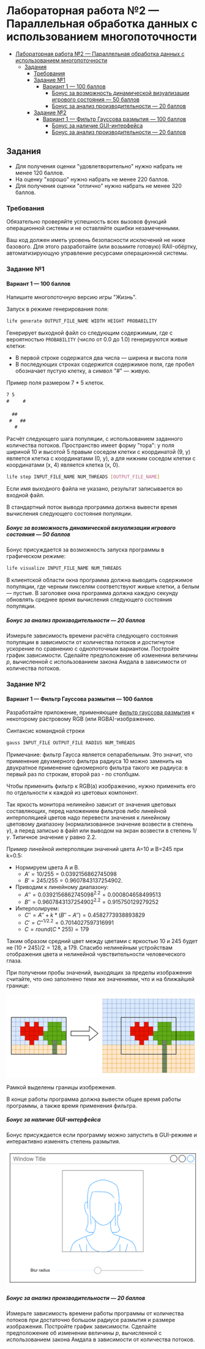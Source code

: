 # Лабораторная работа №2 — Параллельная обработка данных с использованием многопоточности

- [Лабораторная работа №2 — Параллельная обработка данных с использованием многопоточности](#лабораторная-работа-2--параллельная-обработка-данных-с-использованием-многопоточности)
  - [Задания](#задания)
    - [Требования](#требования)
    - [Задание №1](#задание-1)
      - [Вариант 1 — 100 баллов](#вариант-1--100-баллов)
        - [Бонус за возможность динамической визуализации игрового состояния — 50 баллов](#бонус-за-возможность-динамической-визуализации-игрового-состояния--50-баллов)
        - [Бонус за анализ производительности — 20 баллов](#бонус-за-анализ-производительности--20-баллов)
    - [Задание №2](#задание-2)
      - [Вариант 1 — Фильтр Гауссова размытия — 100 баллов](#вариант-1--фильтр-гауссова-размытия--100-баллов)
        - [Бонус за наличие GUI-интерфейса](#бонус-за-наличие-gui-интерфейса)
        - [Бонус за анализ производительности — 20 баллов](#бонус-за-анализ-производительности--20-баллов-1)

## Задания

- Для получения оценки "удовлетворительно" нужно набрать не менее 120 баллов.
- На оценку "хорошо" нужно набрать не менее 220 баллов.
- Для получения оценки "отлично" нужно набрать не менее 320 баллов.

### Требования

Обязательно проверяйте успешность всех вызовов функций операционной системы и не оставляйте ошибки незамеченными.

Ваш код должен иметь уровень безопасности исключений не ниже базового.
Для этого разработайте (или возьмите готовую) RAII-обёртку, автоматизирующую
управление ресурсами операционной системы.

### Задание №1

#### Вариант 1 — 100 баллов

Напишите многопоточную версию игры "Жизнь".

Запуск в режиме генерирования поля:

```bash
life generate OUTPUT_FILE_NAME WIDTH HEIGHT PROBABILITY
```

Генерирует выходной файл со следующим содержимым, где с вероятностью `PROBABILITY` (число от 0.0 до 1.0)
генерируются живые клетки:

- В первой строке содержатся два числа — ширина и высота поля
- В последующих строках содержится содержимое поля, где пробел обозначает пустую клетку,
  а символ "#" — живую.

Пример поля размером 7 * 5 клеток.

```txt
7 5
#     #
       
  ##
 #   ##
   #   
```

Расчёт следующего шага популяции, с использованием заданного количества потоков.
Пространство имеет форму "тора": у поля шириной 10 и высотой 5 правым соседом клетки с координатой (9, y) является
клетка с координатами (0, y), а для нижним соседом клетки с координатами (x, 4) является клетка (x, 0).

```bash
life step INPUT_FILE_NAME NUM_THREADS [OUTPUT_FILE_NAME]
```

Если имя выходного файла не указано, результат записывается во входной файл.

В стандартный поток вывода программа должна вывести время вычисления следующего состояния популяции.

##### Бонус за возможность динамической визуализации игрового состояния — 50 баллов

Бонус присуждается за возможность запуска программы в графическом режиме:

```bash
life visualize INPUT_FILE_NAME NUM_THREADS
```

В клиентской области окна программа должна выводить содержимое популяции,
где черным пикселям соответствуют живые клетки, а белым — пустые.
В заголовке окна программа должна каждую секунду обновлять среднее время вычисления следующего состояния популяции.

##### Бонус за анализ производительности — 20 баллов

Измерьте зависимость времени расчёта следующего состояния популяции в зависимости от количества потоков и
достигнутое ускорение по сравнению с однопоточным вариантом. Постройте график зависимости.
Сделайте предположение об изменении величины $p$, вычисленной с использованием закона Амдала в зависимости
от количества потоков.

### Задание №2

#### Вариант 1 — Фильтр Гауссова размытия — 100 баллов

Разработайте приложение, применяющее [фильтр гауссова размытия](https://en.wikipedia.org/wiki/Gaussian_blur)
к некоторому растровому RGB (или RGBA)-изображению.

Синтаксис командной строки

```bash
gauss INPUT_FILE OUTPUT_FILE RADIUS NUM_THREADS
```

Примечание: фильтр Гаусса является сепарабельным.
Это значит, что применение двухмерного фильтра радиуса 10 можно заменить на
двукратное применение одномерного фильтра такого же радиуса:
в первый раз по строкам, второй раз - по столбцам.

Чтобы применить фильтр к RGB(a) изображению, нужно применить его по отдельности
к каждой из цветовых компонент.

Так яркость монитора нелинейно зависит от значения цветовых составляющих,
перед наложением фильтров либо линейной интерполяцией цветов
надо перевести значения к линейному цветовому диапазону
(нормализованное значение возвести в степень $\gamma$),
а перед записью в файл или выводом на экран возвести в степень $1/\gamma$.
Типичное значение $\gamma$ равно 2.2.

Пример линейной интерполяции значений цвета A=10 и B=245 при k=0.5:

- Нормируем цвета A и B.
  - $A'=10/255=0.0392156862745098$
  - $B'=245/255=0.9607843137254902$.
- Приводим к линейному диапазону:
  - $A''=0.0392156862745098^{2.2}=0.000804658499513$
  - $B''=0.9607843137254902^{2.2}=0.915750129279252$
- Интерполируем:
  - $C''=A''+k*(B''-A'')=0.4582773938893829$
  - $C'=C''^{1/2.2}=0.7014027597316991$
  - $C=round(C*255)=179$

Таким образом средний цвет между цветами с яркостью 10 и 245 будет не $(10+245)/2=128$, а 179.
Спасибо нелинейным устройствам отображения цвета и нелинейной чувствительности человеческого глаза.

При получении пробы значений, выходящих за пределы изображения считайте,
что оно заполнено теми же значениями, что и на ближайшей границе:

![Picture](./images/picture-borders.png)

Рамкой выделены границы изобрежения.

В конце работы программа должна вывести общее время работы программы, а также
время применения фильтра.

##### Бонус за наличие GUI-интерфейса

Бонус присуждается если программу можно запустить в GUI-режиме и интерактивно
изменять степень размытия.

![Blur Window](./images/blur-window.png)

##### Бонус за анализ производительности — 20 баллов

Измерьте зависимость времени работы программы от количества потоков
при достаточно большом радиусе размытия и размере изображения.
Постройте график зависимости.
Сделайте предположение об изменении величины $p$,
вычисленной с использованием закона Амдала в зависимости от количества потоков.
